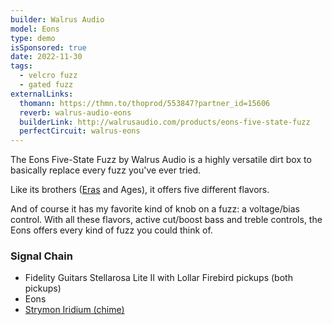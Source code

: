 ```yaml
---
builder: Walrus Audio
model: Eons
type: demo
isSponsored: true
date: 2022-11-30
tags:
  - velcro fuzz
  - gated fuzz
externalLinks:
  thomann: https://thmn.to/thoprod/553847?partner_id=15606
  reverb: walrus-audio-eons
  builderLink: http://walrusaudio.com/products/eons-five-state-fuzz
  perfectCircuit: walrus-eons
---
```


The Eons Five-State Fuzz by Walrus Audio is a highly versatile dirt box to basically replace every fuzz you've ever tried.

Like its brothers ([Eras](/demos/walrus-audio-eras) and Ages), it offers five different flavors.

And of course it has my favorite kind of knob on a fuzz: a voltage/bias control. With all these flavors, active cut/boost bass and treble controls, the Eons offers every kind of fuzz you could think of.

### Signal Chain

- Fidelity Guitars Stellarosa Lite II with Lollar Firebird pickups (both pickups)
- Eons
- [Strymon Iridium (chime)](/demos/strymon-iridium)
